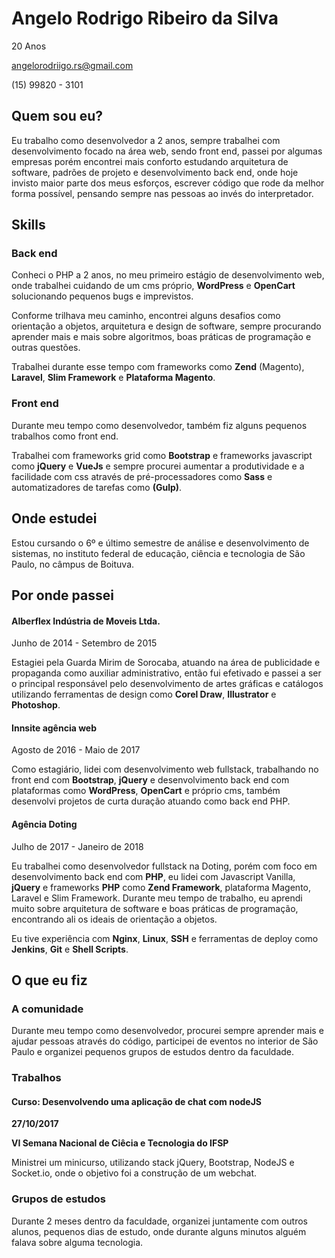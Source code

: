 # Angelo Rodrigo Ribeiro da Silva

20 Anos

angelorodriigo.rs@gmail.com

(15) 99820 - 3101

## Quem sou eu?

Eu trabalho como desenvolvedor a 2 anos, sempre trabalhei com desenvolvimento focado na área web, sendo front end, passei por algumas empresas porém encontrei mais conforto estudando arquitetura de software, padrões de projeto e desenvolvimento back end, onde hoje invisto maior parte dos meus esforços, escrever código que rode da melhor forma possível, pensando sempre nas pessoas ao invés do interpretador.

## Skills

### Back end

Conheci o PHP a 2 anos, no meu primeiro estágio de desenvolvimento web, onde trabalhei cuidando de um cms próprio, **WordPress** e **OpenCart** solucionando pequenos bugs e imprevistos.

Conforme trilhava meu caminho, encontrei alguns desafios como orientação a objetos, arquitetura e design de software, sempre procurando aprender mais e mais sobre algoritmos, boas práticas de programação e outras questões.

Trabalhei durante esse tempo com frameworks como **Zend** (Magento), **Laravel**, **Slim Framework** e **Plataforma Magento**.

### Front end

Durante meu tempo como desenvolvedor, também fiz alguns pequenos trabalhos como front end.

Trabalhei com frameworks grid como **Bootstrap** e frameworks javascript como **jQuery** e **VueJs** e sempre procurei aumentar a produtividade e a facilidade com css através de pré-processadores como **Sass** e automatizadores de tarefas como **(Gulp)**.

## Onde estudei

Estou cursando o 6º e último semestre de análise e desenvolvimento de sistemas, no instituto federal de educação, ciência e tecnologia de São Paulo, no câmpus de Boituva.

## Por onde passei

#### Alberflex Indústria de Moveis Ltda.

Junho de 2014 - Setembro de 2015

Estagiei pela Guarda Mirim de Sorocaba, atuando na área de publicidade e propaganda como auxiliar administrativo, então fui efetivado e passei a ser o principal responsável pelo desenvolvimento de artes gráficas e catálogos utilizando ferramentas de design como **Corel Draw**, **Illustrator** e **Photoshop**.

#### Innsite agência web

Agosto de 2016 - Maio de 2017

Como estagiário, lidei com desenvolvimento web fullstack, trabalhando no front end com **Bootstrap**, **jQuery** e desenvolvimento back end com plataformas como **WordPress**, **OpenCart** e próprio cms, também desenvolvi projetos de curta duração atuando como back end PHP.

#### Agência Doting

Julho de 2017 - Janeiro de 2018

Eu trabalhei como desenvolvedor fullstack na Doting, porém com foco em desenvolvimento back end com **PHP**, eu lidei com Javascript Vanilla, **jQuery** e frameworks **PHP** como **Zend Framework**, plataforma Magento, Laravel e Slim Framework. Durante meu tempo de trabalho, eu aprendi muito sobre arquitetura de software e boas práticas de programação, encontrando ali os ideais de orientação a objetos.

Eu tive experiência com **Nginx**, **Linux**, **SSH** e ferramentas de deploy como **Jenkins**, **Git** e **Shell Scripts**.


## O que eu fiz

### A comunidade

Durante meu tempo como desenvolvedor, procurei sempre aprender mais e ajudar pessoas através do código, participei de eventos no interior de São Paulo e organizei pequenos grupos de estudos dentro da faculdade.

### Trabalhos

#### Curso: Desenvolvendo uma aplicação de chat com nodeJS

**27/10/2017**

**VI Semana Nacional de Ciêcia e Tecnologia do IFSP**

Ministrei um minicurso, utilizando stack jQuery, Bootstrap, NodeJS e Socket.io, onde o objetivo foi a construção de um webchat.

### Grupos de estudos

Durante 2 meses dentro da faculdade, organizei juntamente com outros alunos, pequenos dias de estudo, onde durante alguns minutos alguém falava sobre alguma tecnologia.